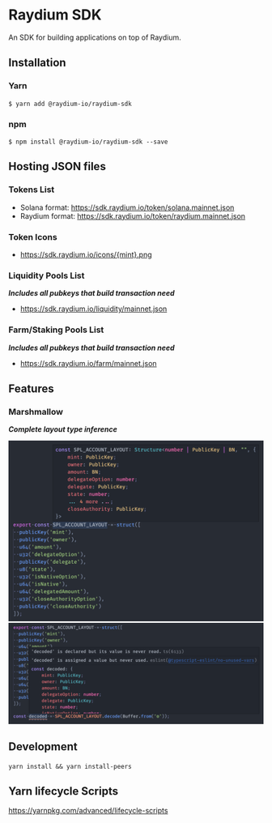 # Raydium SDK

An SDK for building applications on top of Raydium.

## Installation

### Yarn

```
$ yarn add @raydium-io/raydium-sdk
```

### npm

```
$ npm install @raydium-io/raydium-sdk --save
```

## Hosting JSON files

### Tokens List

- Solana format: https://sdk.raydium.io/token/solana.mainnet.json
- Raydium format: https://sdk.raydium.io/token/raydium.mainnet.json

### Token Icons

- https://sdk.raydium.io/icons/{mint}.png

### Liquidity Pools List

**_Includes all pubkeys that build transaction need_**

- https://sdk.raydium.io/liquidity/mainnet.json

### Farm/Staking Pools List

**_Includes all pubkeys that build transaction need_**

- https://sdk.raydium.io/farm/mainnet.json

## Features

### Marshmallow

**_Complete layout type inference_**

![](snapshots/marshmallow/1.png)
![](snapshots/marshmallow/2.png)

## Development

```
yarn install && yarn install-peers
```

## Yarn lifecycle Scripts

https://yarnpkg.com/advanced/lifecycle-scripts
